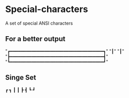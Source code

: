 # Special-characters
A set of special ANSI characters

## For a better output

"┏━━━━━━━━━━━━━━━━━━━━━━━━━━━━━━━━━━━┓"
"┃"                                 "┃"
"┣━━━━━━━━━━━━━━━━━━━━━━━━━━━━━━━━━━━┫"
"┗━━━━━━━━━━━━━━━━━━━━━━━━━━━━━━━━━━━┛"

## Singe Set
┏ ┓
┃ ┃
┣ ┫
┗ ┛
